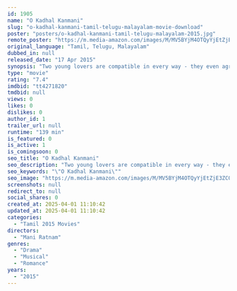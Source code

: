 ```yaml
---
id: 1905
name: "O Kadhal Kanmani"
slug: "o-kadhal-kanmani-tamil-telugu-malayalam-movie-download"
poster: "posters/o-kadhal-kanmani-tamil-telugu-malayalam-2015.jpg"
remote_poster: "https://m.media-amazon.com/images/M/MV5BYjM4OTQyYjEtZjE3ZC00NDkzLWE3ZmUtYzEwY2JmOTUxYTI4XkEyXkFqcGc@._V1_SX300.jpg"
original_language: "Tamil, Telugu, Malayalam"
dubbed_in: null
released_date: "17 Apr 2015"
synopsis: "Two young lovers are compatible in every way - they even agree that marriage is futile. However, their emotions are not so easily managed, especially when they witness the unconditional love of the older couple with whom they live."
type: "movie"
rating: "7.4"
imdbid: "tt4271820"
tmdbid: null
views: 0
likes: 0
dislikes: 0
author_id: 1
trailer_url: null
runtime: "139 min"
is_featured: 0
is_active: 1
is_comingsoon: 0
seo_title: "O Kadhal Kanmani"
seo_description: "Two young lovers are compatible in every way - they even agree that marriage is futile. However, their emotions are not so easily managed, especially when they witness the unconditional love of the older couple with whom they live."
seo_keywords: "\"O Kadhal Kanmani\""
seo_image: "https://m.media-amazon.com/images/M/MV5BYjM4OTQyYjEtZjE3ZC00NDkzLWE3ZmUtYzEwY2JmOTUxYTI4XkEyXkFqcGc@._V1_SX300.jpg"
screenshots: null
redirect_to: null
social_shares: 0
created_at: 2025-04-01 11:10:42
updated_at: 2025-04-01 11:10:42
categories:
  - "Tamil 2015 Movies"
directors:
  - "Mani Ratnam"
genres:
  - "Drama"
  - "Musical"
  - "Romance"
years:
  - "2015"
---
```

